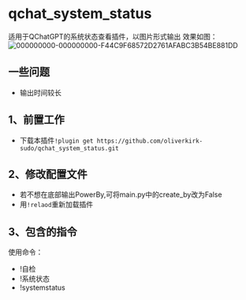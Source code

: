 # qchat_system_status
适用于QChatGPT的系统状态查看插件，以图片形式输出
效果如图：
![000000000-000000000-F44C9F68572D2761AFABC3B54BE881DD](https://github.com/oliverkirk-sudo/qchat_system_status/assets/78022033/e394d1b3-6a81-4fca-ad62-946bf7b2adbb)

## 一些问题

- 输出时间较长

## 1、前置工作

- 下载本插件`!plugin get https://github.com/oliverkirk-sudo/qchat_system_status.git`

## 2、修改配置文件

- 若不想在底部输出PowerBy,可将main.py中的create_by改为False
- 用`!relaod`重新加载插件
## 3、包含的指令
使用命令：
- !自检
- !系统状态
- !systemstatus
